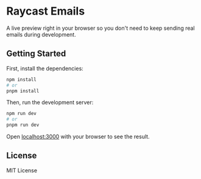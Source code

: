 # Raycast Emails

A live preview right in your browser so you don't need to keep sending real emails during development.

## Getting Started

First, install the dependencies:

```sh
npm install
# or
pnpm install
```

Then, run the development server:

```sh
npm run dev
# or
pnpm run dev
```

Open [localhost:3000](http://localhost:3000) with your browser to see the result.

## License

MIT License
